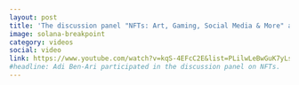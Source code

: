 ```yaml
---
layout: post
title: 'The discussion panel "NFTs: Art, Gaming, Social Media & More" at Solana Breakpoint 2021'
image: solana-breakpoint
category: videos
social: video
link: https://www.youtube.com/watch?v=kqS-4EFcC2E&list=PLilwLeBwGuK7yLsxKM1RZlxuNpaEuBEXk&index=94&ab_channel=Solana
#headline: Adi Ben-Ari participated in the discussion panel on NFTs.  
---
```

